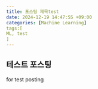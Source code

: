 ```yaml
---
title: 포스팅 제목test
date: 2024-12-19 14:47:SS +09:00
categories: [Machine Learning]
tags:[
ML, test
]
---
```


## 테스트 포스팅
for test posting

